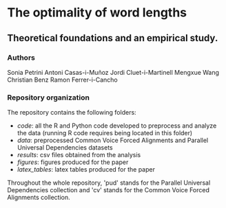 # The optimality of word lengths
## Theoretical foundations and an empirical study.

### Authors

Sonia Petrini
Antoni Casas-i-Muñoz
Jordi Cluet-i-Martinell
Mengxue Wang
Christian Benz
Ramon Ferrer-i-Cancho

### Repository organization
The repository contains the following folders:
 * _code_: all the R and Python code developed to preprocess and analyze the data (running R code requires being located in this folder)
 * _data_: preprocessed Common Voice Forced Alignments and Parallel Universal Dependencies datasets
 * _results_: csv files obtained from the analysis
 * _figures_: figures produced for the paper
 * _latex_tables_: latex tables produced for the paper

Throughout the whole repository, 'pud' stands for the Parallel Universal Dependencies collection and 'cv' stands for the Common Voice Forced Alignments collection.

